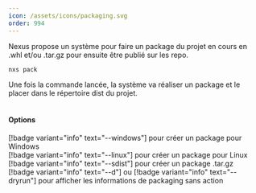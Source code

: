 ```yaml
---
icon: /assets/icons/packaging.svg
order: 994
---
```

Nexus propose un système pour faire un package du projet en cours en .whl et/ou .tar.gz pour ensuite être publié sur les repo.

```console
nxs pack
```

Une fois la commande lancée, la système va réaliser un package et le placer dans le répertoire dist du projet.
<br><br>
#### Options

[!badge variant="info" text="--windows"] pour créer un package pour Windows<br>
[!badge variant="info" text="--linux"] pour créer un package pour Linux<br>
[!badge variant="info" text="--sdist"] pour créer un package .tar.gz<br>
[!badge variant="info" text="--d"] ou [!badge variant="info" text="--dryrun"] pour afficher les informations de packaging sans action<br>